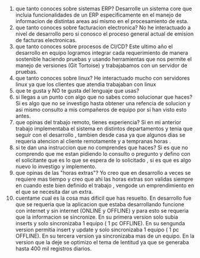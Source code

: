 1) que tanto conoces sobre sistemas ERP?
  Desarrolle un sistema core que incluia funcionalidades de un ERP especificamente en el manejo de informacion de distintas areas asi mismo en el procesamiento de esta.
2) que tanto conoces sobre facturacion electronica?
No he interactuado a nivel de desarrollo pero si conosco el proceso general actual de emision de facturas electronicas.
3) que tanto conoces sobre procesos de CI/CD?
Este ultimo año el desarrollo en equipo logramos integrar cada requerimiento de manera sostenible haciendo pruebas y usando herramientas que nos permite el manejo de versiones (Git Tortoise) y trabajabamos con un servidor de pruebas.
4) que tanto conoces sobre linux?
  He interactuado mucho con servidores linux ya que los clientes que atendia trabajaban con linux
5) que te gusta y NO te gusta del lenguaje que usas?
6) si llegas a un punto con algo que no sabes como solucionar que haces?
  Si es algo que no se investigo hasta obtener una refencia de solucion y asi mismo consulto a mis compañeros de equipo por si han visto esto antes.
7) que opinas del trabajo remoto, tienes experiencia?
 Si en mi anterior trabajo implementaba el sistema en distintos departamentos y tenia que seguir con el desarrollo , tambien desde casa ya que algunos dias se requeria atencion al cliente remotamente y a tempranas horas .
8) si te dan una instruccion que no comprendes que haces?
  Si es que no comprendo que me estan pidiendo lo consulto o pregunto y defino con el solicitante que es lo que se espera de lo solicitado , si es que es algo nuevo lo investigo y implemento.
9) que opinas de las "horas extras"?
  Yo creo que en desarrollo a veces se requiere mas tiempo y creo que ahi las horas extras son validas siempre en cuando este bien definido el trabajo , vengode un emprendimiento en el que se necesita dar un extra.
10) cuentame cual es la cosa mas dificil que has resuelto.
 En desarrollo fue que se requeria que la aplicacion que estaba desarrollando funcione con internet y sin internet (ONLINE y OFFLINE) y para esto se requeria que la informacion se sincronize.
 En su primera version solo subia inserts y solo sincronizaba 1 equipo ( 1 pc OFFLINE).
 En su sengunda version permitia insert y update y solo sincronizaba 1 equipo ( 1 pc OFFLINE).
 En su tercera version ya sincronizaba mas de un equipo.
 En la version que la deje se optimizo el tema de lentitud ya que se generaba hasta 400 mil registros diarios.
